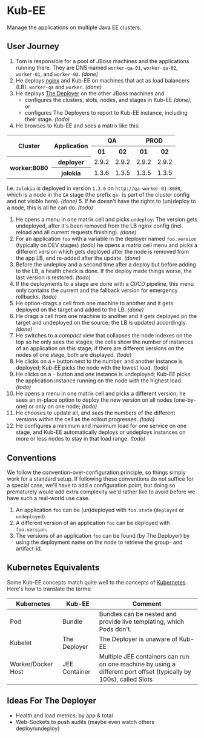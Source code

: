 # Kub-EE

Manage the applications on multiple Java EE clusters.

## User Journey

1. Tom is responsible for a pool of JBoss machines and the applications running there.
   They are DNS-named `worker-qa-01`, `worker-qa-02`, `worker-01`, and `worker-02`. _(done)_
1. He deploys [nginx](http://nginx.org) and Kub-EE on machines that act as load balancers (LB):
   `worker-qa` and `worker`. _(done)_
1. He deploys [The Deployer](https://github.com/t1/deployer) on the other JBoss machines and
    * configures the clusters, slots, nodes, and stages in Kub-EE _(done)_, or
    * configures The Deployers to report to Kub-EE instance, including their stage. _(todo)_
1. He browses to Kub-EE and sees a matrix like this:
<table>
 <tbody>
  <tr>
   <th rowspan="2">Cluster</th>
   <th rowspan="2">Application</th>
   <th colspan="2">QA</th>
   <th colspan="2">PROD</th>
  </tr>
  <tr>
   <th>01</th>
   <th>02</th>
   <th>01</th>
   <th>02</th>
  </tr>
  <tr>
   <th rowspan="2">worker:8080</th>
   <th>deployer</th>
   <td>2.9.2</td>
   <td>2.9.2</td>
   <td>2.9.2</td>
   <td>2.9.2</td>
  </tr>
  <tr>
   <th>jolokia</th>
   <td>1.3.6</td>
   <td>1.3.5</td>
   <td>1.3.5</td>
   <td>1.3.5</td>
  </tr>
 </tbody>
</table>

   I.e. `Jolokia` is deployed in version `1.3.6` on `http://qa-worker-01:8080`, which is a node in the `QA` stage
   (the prefix `qa-` is part of the cluster config and not visible here). _(done)_
5. If he doesn't have the rights to (un)deploy to a node, this is all he can do. _(todo)_
1. He opens a menu in one matrix cell and picks `undeploy`: The version gets undeployed,
   after it's been removed from the LB nginx config (incl. reload and all current requests finishing). _(done)_
1. For an application `foo` with a variable in the deployer named `foo.version` (typically on DEV stages) _(todo)_
   he opens a matrix cell menu and picks a different version which gets deployed
   after the node is removed from the app LB, and re-added after the update. _(done)_
1. Before the undeploy and a second time after a deploy but before adding to the LB,
   a health check is done. If the deploy made things worse, the last version is restored. _(todo)_
1. If the deployments to a stage are done with a CI/CD pipeline, this menu only contains the current
   and the fallback version for emergency rollbacks. _(todo)_
1. He option-drags a cell from one machine to another and it gets deployed on the target and added to the LB. _(done)_
1. He drags a cell from one machine to another and it gets deployed on the target and undeployed on the source;
   the LB is updated accordingly. _(done)_
1. He switches to a _compact_ view that collapses the node indexes on the top so he only sees the stages;
   the cells show the number of instances of an application on this stage;
   if there are different versions on the nodes of one stage, both are displayed. _(todo)_
1. He clicks on a `+` button next to the number, and another instance is deployed;
   Kub-EE picks the node with the lowest load. _(todo)_
1. He clicks on a `-` button and one instance is undeployed;
   Kub-EE picks the application instance running on the node with the highest load. _(todo)_
1. He opens a menu in one matrix cell and picks a different version;
   he sees an in-place option to deploy the new version on all nodes (one-by-one) or only on one node; _(todo)_
1. He chooses to update all, and sees the numbers of the different versions within the cell as the rollout progresses. _(todo)_
1. He configures a minimum and maximum load for one service on one stage,
   and Kub-EE automatically deploys or undeploys instances on more or less nodes to stay in that load range. _(todo)_


## Conventions

We follow the convention-over-configuration principle, so things simply work for a standard setup.
If following these conventions do not suffice for a special case, we'll have to add a configuration point,
but doing so prematurely would add extra complexity we'd rather like to avoid before we have such a real-world use case.

1. An application `foo` can be (un)deployed with `foo.state` (`deployed` or `undeployed`).
1. A different version of an application `foo` can be deployed with `foo.version`.
1. The versions of an application `foo` can be found (by The Deployer) by using the deployment name on the node
   to retrieve the group- and artifact-id.


## Kubernetes Equivalents

Some Kub-EE concepts match quite well to the concepts of [Kubernetes](https://kubernetes.io).
Here's how to translate the terms:

| Kubernetes | Kub-EE | Comment |
| --- | --- | --- |
| Pod | Bundle | Bundles can be nested and provide live templating, which Pods don't. |
| Kubelet | The Deployer | The Deployer is unaware of Kub-EE |
| Worker/Docker Host | JEE Container | Multiple JEE containers can run on one machine by using a different port offset (typically by 100s), called Slots |


## Ideas For The Deployer

* Health and load metrics; by app & total
* Web-Sockets to push audits (maybe even watch others deploy/undeploy)
